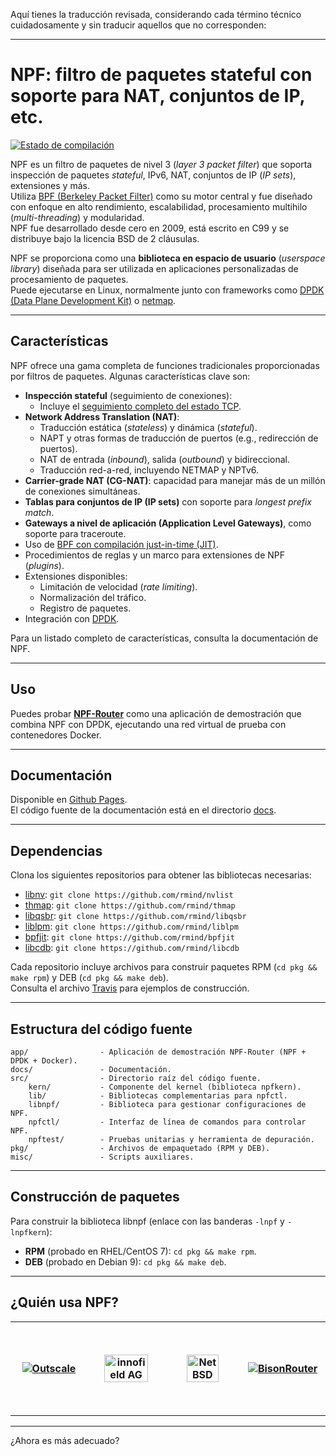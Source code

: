 Aquí tienes la traducción revisada, considerando cada término técnico cuidadosamente y sin traducir aquellos que no corresponden:

---

# NPF: filtro de paquetes stateful con soporte para NAT, conjuntos de IP, etc.

[![Estado de compilación](https://travis-ci.com/rmind/npf.svg?branch=master)](https://travis-ci.com/rmind/npf)

NPF es un filtro de paquetes de nivel 3 (*layer 3 packet filter*) que soporta inspección de paquetes *stateful*, IPv6, NAT, conjuntos de IP (*IP sets*), extensiones y más.  
Utiliza [BPF (Berkeley Packet Filter)](https://en.wikipedia.org/wiki/Berkeley_Packet_Filter) como su motor central y fue diseñado con enfoque en alto rendimiento, escalabilidad, procesamiento multihilo (*multi-threading*) y modularidad.  
NPF fue desarrollado desde cero en 2009, está escrito en C99 y se distribuye bajo la licencia BSD de 2 cláusulas.

NPF se proporciona como una **biblioteca en espacio de usuario** (*userspace library*) diseñada para ser utilizada en aplicaciones personalizadas de procesamiento de paquetes.  
Puede ejecutarse en Linux, normalmente junto con frameworks como [DPDK (Data Plane Development Kit)](https://www.dpdk.org/) o [netmap](https://www.freebsd.org/cgi/man.cgi?query=netmap&sektion=4).

---

## Características

NPF ofrece una gama completa de funciones tradicionales proporcionadas por filtros de paquetes. Algunas características clave son:

- **Inspección stateful** (seguimiento de conexiones):
  - Incluye el [seguimiento completo del estado TCP](https://www.usenix.org/events/sec01/invitedtalks/rooij.pdf).
- **Network Address Translation (NAT)**:
  - Traducción estática (*stateless*) y dinámica (*stateful*).
  - NAPT y otras formas de traducción de puertos (e.g., redirección de puertos).
  - NAT de entrada (*inbound*), salida (*outbound*) y bidireccional.
  - Traducción red-a-red, incluyendo NETMAP y NPTv6.
- **Carrier-grade NAT (CG-NAT)**: capacidad para manejar más de un millón de conexiones simultáneas.
- **Tablas para conjuntos de IP (IP sets)** con soporte para _longest prefix match_.
- **Gateways a nivel de aplicación (Application Level Gateways)**, como soporte para traceroute.
- Uso de [BPF con compilación just-in-time (JIT)](https://github.com/rmind/bpfjit).
- Procedimientos de reglas y un marco para extensiones de NPF (*plugins*).
- Extensiones disponibles:
  - Limitación de velocidad (*rate limiting*).
  - Normalización del tráfico.
  - Registro de paquetes.
- Integración con [DPDK](https://dpdk.org/).

Para un listado completo de características, consulta la documentación de NPF.

---

## Uso

Puedes probar **[NPF-Router](app)** como una aplicación de demostración que combina NPF con DPDK, ejecutando una red virtual de prueba con contenedores Docker.

---

## Documentación

Disponible en [Github Pages](http://rmind.github.io/npf).  
El código fuente de la documentación está en el directorio [docs](docs).

---

## Dependencias

Clona los siguientes repositorios para obtener las bibliotecas necesarias:

- [libnv](https://github.com/rmind/nvlist): `git clone https://github.com/rmind/nvlist`
- [thmap](https://github.com/rmind/thmap): `git clone https://github.com/rmind/thmap`
- [libqsbr](https://github.com/rmind/libqsbr): `git clone https://github.com/rmind/libqsbr`
- [liblpm](https://github.com/rmind/liblpm): `git clone https://github.com/rmind/liblpm`
- [bpfjit](https://github.com/rmind/bpfjit): `git clone https://github.com/rmind/bpfjit`
- [libcdb](https://github.com/rmind/libcdb): `git clone https://github.com/rmind/libcdb`

Cada repositorio incluye archivos para construir paquetes RPM (`cd pkg && make rpm`) y DEB (`cd pkg && make deb`).  
Consulta el archivo [Travis](.travis.yml) para ejemplos de construcción.

---

## Estructura del código fuente

    app/                - Aplicación de demostración NPF-Router (NPF + DPDK + Docker).
    docs/               - Documentación.
    src/                - Directorio raíz del código fuente.
        kern/           - Componente del kernel (biblioteca npfkern).
        lib/            - Bibliotecas complementarias para npfctl.
        libnpf/         - Biblioteca para gestionar configuraciones de NPF.
        npfctl/         - Interfaz de línea de comandos para controlar NPF.
        npftest/        - Pruebas unitarias y herramienta de depuración.
    pkg/                - Archivos de empaquetado (RPM y DEB).
    misc/               - Scripts auxiliares.

---

## Construcción de paquetes

Para construir la biblioteca libnpf (enlace con las banderas `-lnpf` y `-lnpfkern`):  

- **RPM** (probado en RHEL/CentOS 7): `cd pkg && make rpm`.  
- **DEB** (probado en Debian 9): `cd pkg && make deb`.  

---

## ¿Quién usa NPF?

<table>
  <tr height="150">
    <th width="150"><a href="https://en.outscale.com"><img src="https://fr.outscale.com/wp-content/uploads/2018/07/Logo_Outscale_Bleu_RGB.png" alt="Outscale" align="middle"></a></th>
    <th width="150"><a href="https://innofield.com"><img src="https://innofield.com/wp-content/uploads/2014/07/innofield_logo_sticky.gif" alt="innofield AG" align="middle" width="80%"></a></th>
    <th width="150"><a href="https://www.netbsd.org"><img src="https://www.netbsd.org/images/NetBSD.png" alt="NetBSD" align="middle" width="70%"></a></th>
    <th width="150"><a href="https://bisonrouter.com"><img src="https://bisonrouter.com/img/logo.d1687d60.svg" alt="BisonRouter" align="middle"></a></th>
  </tr>
</table>

---

¿Ahora es más adecuado?

